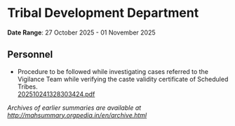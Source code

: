 # Tribal Development Department

**Date Range**: 27 October 2025 - 01 November 2025


## Personnel
- Procedure to be followed while investigating cases referred to the Vigilance Team while verifying the caste validity certificate of Scheduled Tribes.\
  [202510241328303424.pdf](https://gr.maharashtra.gov.in/Site/Upload/Government%20Resolutions/English/202510241328303424.pdf)


*Archives of earlier summaries are available at http://mahsummary.orgpedia.in/en/archive.html*